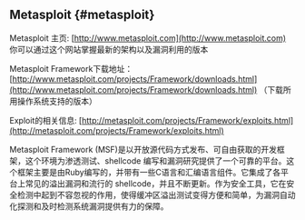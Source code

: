 ## Metasploit {#metasploit}

Metasploit 主页: [http://www.metasploit.com](http://www.metasploit.com)    你可以通过这个网站掌握最新的架构以及漏洞利用的版本

Metasploit Framework下载地址： [http://www.metasploit.com/projects/Framework/downloads.html](http://www.metasploit.com/projects/Framework/downloads.html) （下载所用操作系统支持的版本）

Exploit的相关信息: [http://metasploit.com/projects/Framework/exploits.html](http://metasploit.com/projects/Framework/exploits.html)

Metasploit Framework (MSF)是以开放源代码方式发布、可自由获取的开发框架，这个环境为渗透测试、shellcode 编写和漏洞研究提供了一个可靠的平台。这个框架主要是由Ruby编写的，并带有一些C语言和汇编语言组件。它集成了各平台上常见的溢出漏洞和流行的 shellcode，并且不断更新。作为安全工具，它在安全检测中起到不容忽视的作用，使得缓冲区溢出测试变得方便和简单，为漏洞自动化探测和及时检测系统漏洞提供有力的保障。